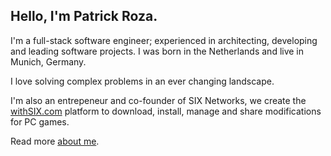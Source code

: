 ## Hello, I'm Patrick Roza.

I'm a full-stack software engineer; experienced in architecting, developing and leading software projects.
I was born in the Netherlands and live in Munich, Germany.

I love solving complex problems in an ever changing landscape.

I'm also an entrepeneur and co-founder of SIX Networks, 
we create the [withSIX.com](http://withsix.com) platform to 
download, install, manage and share modifications for PC games.

Read more [about me](/about).
